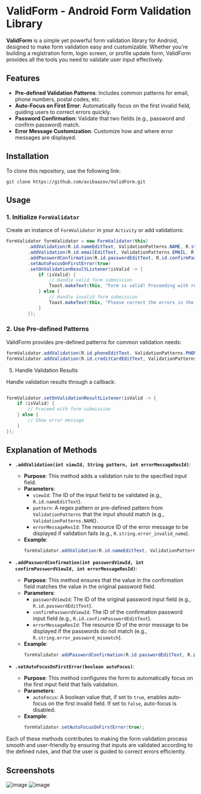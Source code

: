 # ValidForm - Android Form Validation Library

**ValidForm** is a simple yet powerful form validation library for Android, designed to make form validation easy and customizable. Whether you're building a registration form, login screen, or profile update form, ValidForm provides all the tools you need to validate user input effectively.

## Features

- **Pre-defined Validation Patterns**: Includes common patterns for email, phone numbers, postal codes, etc.
- **Auto-Focus on First Error**: Automatically focus on the first invalid field, guiding users to correct errors quickly.
- **Password Confirmation**: Validate that two fields (e.g., password and confirm password) match.
- **Error Message Customization**: Customize how and where error messages are displayed.

## Installation

To clone this repository, use the following link:

```
git clone https://github.com/avibaazov/ValidForm.git
```
## Usage

### 1. Initialize `FormValidator`

Create an instance of `FormValidator` in your `Activity` or add validations:

```java
FormValidator formValidator = new FormValidator(this)
        .addValidation(R.id.nameEditText, ValidationPatterns.NAME, R.string.error_invalid_name)
        .addValidation(R.id.emailEditText, ValidationPatterns.EMAIL, R.string.error_invalid_email)
        .addPasswordConfirmation(R.id.passwordEditText, R.id.confirmPasswordEditText, R.string.error_password_mismatch)
        .setAutoFocusOnFirstError(true)
        .setOnValidationResultListener(isValid -> {
            if (isValid) {
                // Handle valid form submission
                Toast.makeText(this, "Form is valid! Proceeding with registration.", Toast.LENGTH_SHORT).show();
            } else {
                // Handle invalid form submission
                Toast.makeText(this, "Please correct the errors in the form.", Toast.LENGTH_SHORT).show();
            }
        });
```
### 2. Use Pre-defined Patterns

ValidForm provides pre-defined patterns for common validation needs:

```java
formValidator.addValidation(R.id.phoneEditText, ValidationPatterns.PHONE, R.string.error_invalid_phone);
formValidator.addValidation(R.id.creditCardEditText, ValidationPatterns.CREDIT_CARD, R.string.error_invalid_credit_card);
```
5. Handle Validation Results

Handle validation results through a callback:

```java

formValidator.setOnValidationResultListener(isValid -> {
    if (isValid) {
        // Proceed with form submission
    } else {
        // Show error message
    }
});
```
## Explanation of Methods

- **`.addValidation(int viewId, String pattern, int errorMessageResId)`**:
  - **Purpose**: This method adds a validation rule to the specified input field.
  - **Parameters**:
    - `viewId`: The ID of the input field to be validated (e.g., `R.id.nameEditText`).
    - `pattern`: A regex pattern or pre-defined pattern from `ValidationPatterns` that the input should match (e.g., `ValidationPatterns.NAME`).
    - `errorMessageResId`: The resource ID of the error message to be displayed if validation fails (e.g., `R.string.error_invalid_name`).
  - **Example**:
    ```java
    formValidator.addValidation(R.id.nameEditText, ValidationPatterns.NAME, R.string.error_invalid_name);
    ```

- **`.addPasswordConfirmation(int passwordViewId, int confirmPasswordViewId, int errorMessageResId)`**:
  - **Purpose**: This method ensures that the value in the confirmation field matches the value in the original password field.
  - **Parameters**:
    - `passwordViewId`: The ID of the original password input field (e.g., `R.id.passwordEditText`).
    - `confirmPasswordViewId`: The ID of the confirmation password input field (e.g., `R.id.confirmPasswordEditText`).
    - `errorMessageResId`: The resource ID of the error message to be displayed if the passwords do not match (e.g., `R.string.error_password_mismatch`).
  - **Example**:
    ```java
    formValidator.addPasswordConfirmation(R.id.passwordEditText, R.id.confirmPasswordEditText, R.string.error_password_mismatch);
    ```

- **`.setAutoFocusOnFirstError(boolean autoFocus)`**:
  - **Purpose**: This method configures the form to automatically focus on the first input field that fails validation.
  - **Parameters**:
    - `autoFocus`: A boolean value that, if set to `true`, enables auto-focus on the first invalid field. If set to `false`, auto-focus is disabled.
  - **Example**:
    ```java
    formValidator.setAutoFocusOnFirstError(true);
    ```

Each of these methods contributes to making the form validation process smooth and user-friendly by ensuring that inputs are validated according to the defined rules, and that the user is guided to correct errors efficiently.

## Screenshots

![image](https://github.com/user-attachments/assets/4868a91c-99a0-4929-a4df-bffac025ab06)
![image](https://github.com/user-attachments/assets/8d55144f-c1ab-486e-ae33-eff433ed965f)
